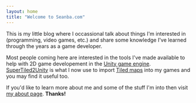 ```yaml
---
layout: home
title: "Welcome to Seanba.com"
---
```


This is my little blog where I occassional talk about things I'm interested in (programming, video games, etc.) and share some knowledge I've learned through the years as a game developer.

Most people coming here are interested in the tools I've made available to help with 2D game developement in the [Unity game engine](https://unity3d.com/). [SuperTiled2Unity](supertiled2unity.html)
is what I now use to import [Tiled maps](https://www.mapeditor.org/) into my games and you may find it useful too.

If you'd like to learn more about me and some of the stuff I'm into then visit [my about page](about.html). **Thanks!**

